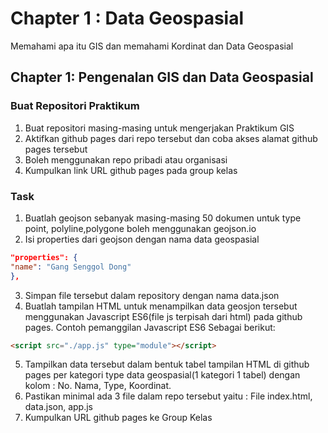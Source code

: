 # Chapter 1 : Data Geospasial

Memahami apa itu GIS dan memahami Kordinat dan Data Geospasial

## Chapter 1: Pengenalan GIS dan Data Geospasial
### Buat Repositori Praktikum
1. Buat repositori masing-masing untuk mengerjakan Praktikum GIS
2. Aktifkan github pages dari repo tersebut dan coba akses alamat github pages tersebut
3. Boleh menggunakan repo pribadi atau organisasi
4. Kumpulkan link URL github pages pada group kelas

### Task
1. Buatlah geojson sebanyak masing-masing 50 dokumen untuk type point, polyline,polygone boleh menggunakan geojson.io
2. Isi properties dari geojson dengan nama data geospasial
  ```json
  "properties": {
  "name": "Gang Senggol Dong"
  },
  ```
3. Simpan file tersebut dalam repository dengan nama data.json
4. Buatlah tampilan HTML untuk menampilkan data geosjon tersebut menggunakan Javascript ES6(file js terpisah dari html) pada github pages. Contoh pemanggilan Javascript ES6 Sebagai berikut:
  ```html
  <script src="./app.js" type="module"></script>
  ```
5. Tampilkan data tersebut dalam bentuk tabel tampilan HTML di github pages per kategori type data geospasial(1 kategori 1 tabel) dengan kolom : No. Nama, Type, Koordinat.
6. Pastikan minimal ada 3 file dalam repo tersebut yaitu : File index.html, data.json, app.js
7. Kumpulkan URL github pages ke Group Kelas